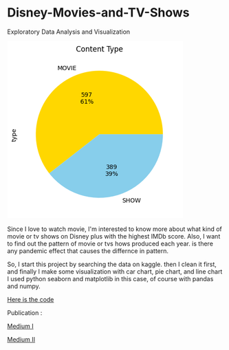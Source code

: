 # Disney-Movies-and-TV-Shows
Exploratory Data Analysis and Visualization

![image](https://github.com/dewikinasih/Disney-Movies-and-TV-Shows/blob/f8c5554342338238e2c4150867e843c13a63164d/1.png)

Since I love to watch movie, I'm interested to know more about what kind of movie or tv shows on Disney plus with the highest IMDb score. Also, I want to find out the pattern of movie or tvs hows produced each year. is there any pandemic effect that causes the differnce in pattern.

So, I start this project by searching the data on kaggle. then I clean it first, and finally I make some visualization with car chart, pie chart, and line chart
I used python seaborn and matplotlib in this case, of course with pandas and numpy.

[Here is the code](https://github.com/dewikinasih/Disney-Movies-and-TV-Shows/blob/371e02e85da40db8923bd03ba3c959d66876dfa8/disneyplus.ipynb)

Publication : 

[Medium I](https://dewikinasih.medium.com/visualization-of-disney-movies-and-tv-show-dataset-using-python-part-1-data-cleaning-e902a749b1b5)

[Medium II](https://dewikinasih.medium.com/visualization-of-disney-movies-and-tv-show-dataset-using-python-part-2-73e465ad9487)
